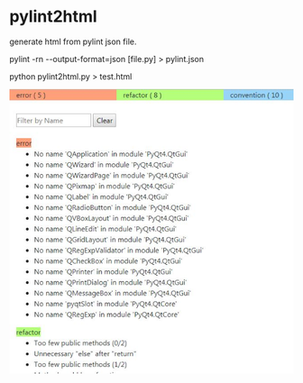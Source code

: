 # pylint2html
generate html from pylint json file.

pylint -rn --output-format=json [file.py] > pylint.json

python pylint2html.py  > test.html

![ScreenShot](screen.jpg)
